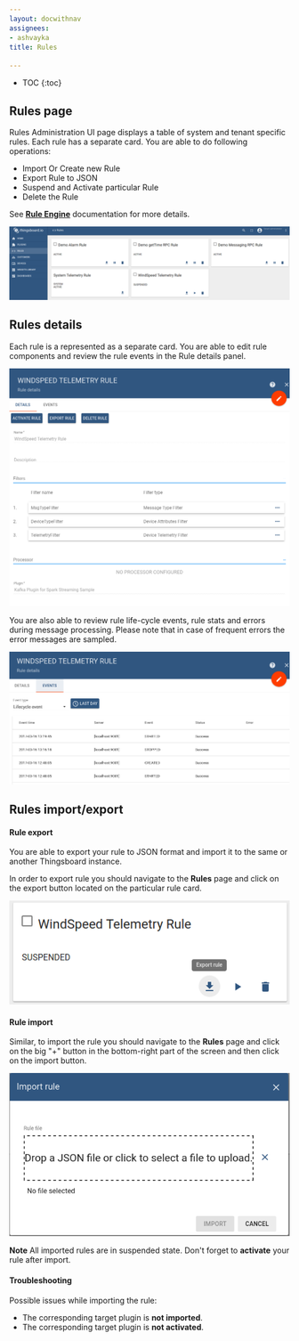 ```yaml
---
layout: docwithnav
assignees:
- ashvayka
title: Rules

---
```


* TOC
{:toc}

## Rules page

Rules Administration UI page displays a table of system and tenant specific rules. Each rule has a separate card.
You are able to do following operations:

 - Import Or Create new Rule
 - Export Rule to JSON
 - Suspend and Activate particular Rule
 - Delete the Rule
 
See [**Rule Engine**](/docs/user-guide/rule-engine) documentation for more details.

![image](/images/user-guide/ui/rules.png)

## Rules details

Each rule is a represented as a separate card. You are able to edit rule components and review the rule events in the Rule details panel.
 
![image](/images/user-guide/ui/rule-details.png)

You are also able to review rule life-cycle events, rule stats and errors during message processing.
Please note that in case of frequent errors the error messages are sampled. 

![image](/images/user-guide/ui/rule-events.png) 

## Rules import/export

#### Rule export

You are able to export your rule to JSON format and import it to the same or another Thingsboard instance.

In order to export rule you should navigate to the **Rules** page and click on the export button located on the particular rule card.
 
![image](/images/user-guide/ui/rule-export.png)

#### Rule import

Similar, to import the rule you should navigate to the **Rules** page and click on the big "+" button in the bottom-right part of the screen and then click on the import button. 

![image](/images/user-guide/ui/rule-import.png)

**Note** All imported rules are in suspended state. Don't forget to **activate** your rule after import.

#### Troubleshooting

Possible issues while importing the rule:

 - The corresponding target plugin is **not imported**.
 - The corresponding target plugin is **not activated**.
